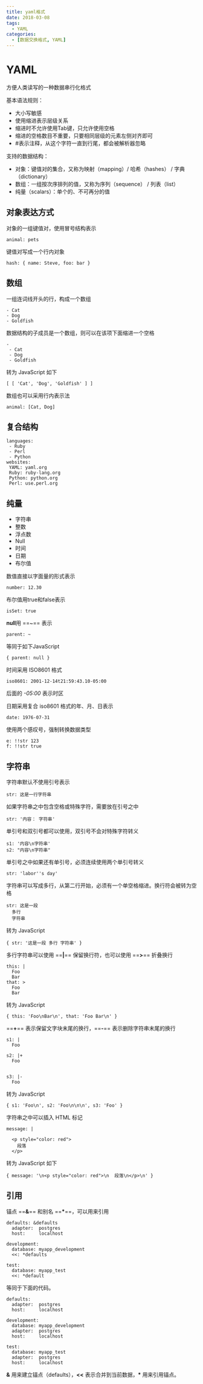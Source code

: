 ```yaml
---
title: yaml格式
date: 2018-03-08
tags: 
  - YAML
categories:
  - [数据交换格式, YAML]
---
```



# YAML 

方便人类读写的一种数据串行化格式

基本语法规则：
- 大小写敏感
- 使用缩进表示层级关系
- 缩进时不允许使用Tab键，只允许使用空格
- 缩进的空格数目不重要，只要相同层级的元素左侧对齐即可
- #表示注释，从这个字符一直到行尾，都会被解析器忽略
 

支持的数据结构：
- 对象：键值对的集合，又称为映射（mapping）/ 哈希（hashes） / 字典（dictionary）
- 数组：一组按次序排列的值，又称为序列（sequence） / 列表（list）
- 纯量（scalars）：单个的、不可再分的值


## 对象表达方式
对象的一组键值对，使用冒号结构表示
```
animal: pets
```
键值对写成一个行内对象
```
hash: { name: Steve, foo: bar } 
```

## 数组
一组连词线开头的行，构成一个数组
```
- Cat
- Dog
- Goldfish
```
数据结构的子成员是一个数组，则可以在该项下面缩进一个空格
```
-
 - Cat
 - Dog
 - Goldfish
```
转为 JavaScript 如下
```
[ [ 'Cat', 'Dog', 'Goldfish' ] ]
```

数组也可以采用行内表示法
```
animal: [Cat, Dog]

```

## 复合结构
```
languages:
 - Ruby
 - Perl
 - Python 
websites:
 YAML: yaml.org 
 Ruby: ruby-lang.org 
 Python: python.org 
 Perl: use.perl.org 
```

## 纯量
- 字符串
- 整数
- 浮点数
- Null
- 时间
- 日期
- 布尔值

数值直接以字面量的形式表示
```
number: 12.30
```

布尔值用true和false表示
```
isSet: true
```

**null**用 ==~== 表示
```
parent: ~ 
```
等同于如下JavaScript 
```
{ parent: null }
```

时间采用 ISO8601 格式
```
iso8601: 2001-12-14t21:59:43.10-05:00 
```
后面的 *-05:00* 表示时区

日期采用复合 iso8601 格式的年、月、日表示
```
date: 1976-07-31
```

使用两个感叹号，强制转换数据类型
```
e: !!str 123
f: !!str true
```

## 字符串
字符串默认不使用引号表示
```
str: 这是一行字符串

```
如果字符串之中包含空格或特殊字符，需要放在引号之中
```
str: '内容： 字符串'

```

单引号和双引号都可以使用，双引号不会对特殊字符转义
```
s1: '内容\n字符串'
s2: "内容\n字符串"
```

单引号之中如果还有单引号，必须连续使用两个单引号转义
```
str: 'labor''s day' 
```

字符串可以写成多行，从第二行开始，必须有一个单空格缩进。换行符会被转为空格
```
str: 这是一段
  多行
  字符串
```
转为 JavaScript 
```
{ str: '这是一段 多行 字符串' }
```

多行字符串可以使用 ==**|**== 保留换行符，也可以使用 ==**>**== 折叠换行
```
this: |
  Foo
  Bar
that: >
  Foo
  Bar
```

转为 JavaScript
```
{ this: 'Foo\nBar\n', that: 'Foo Bar\n' }
```

==**+**== 表示保留文字块末尾的换行，==**-**== 表示删除字符串末尾的换行

```
s1: |
  Foo

s2: |+
  Foo


s3: |-
  Foo
```
转为 JavaScript
```
{ s1: 'Foo\n', s2: 'Foo\n\n\n', s3: 'Foo' }
```

字符串之中可以插入 HTML 标记
```
message: |

  <p style="color: red">
    段落
  </p>
```

转为 JavaScript 如下
```
{ message: '\n<p style="color: red">\n  段落\n</p>\n' }
```

## 引用
锚点 ==**&**== 和别名 ==**\***==，可以用来引用

```
defaults: &defaults
  adapter:  postgres
  host:     localhost

development:
  database: myapp_development
  <<: *defaults

test:
  database: myapp_test
  <<: *default
```
等同于下面的代码。
```
defaults:
  adapter:  postgres
  host:     localhost

development:
  database: myapp_development
  adapter:  postgres
  host:     localhost

test:
  database: myapp_test
  adapter:  postgres
  host:     localhost
```

**&** 用来建立锚点（defaults），**<<** 表示合并到当前数据，**\*** 用来引用锚点。

